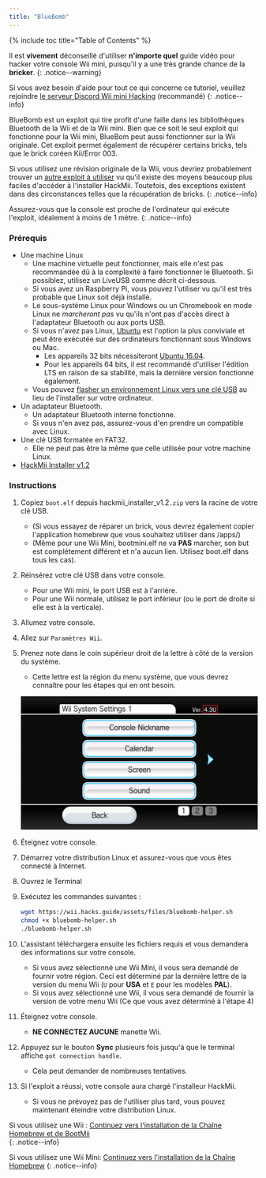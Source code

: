 ```yaml
---
title: "BlueBomb"
---
```


{% include toc title="Table of Contents" %}

Il est **vivement** déconseillé d'utiliser **n'importe quel** guide vidéo pour hacker votre console Wii mini, puisqu'il y a une très grande chance de la **bricker**.
{: .notice--warning}

Si vous avez besoin d'aide pour tout ce qui concerne ce tutoriel, veuillez rejoindre [le serveur Discord Wii mini Hacking](https://discord.gg/6ryxnkS) (recommandé)
{: .notice--info}

BlueBomb est un exploit qui tire profit d'une faille dans les bibliothèques Bluetooth de la Wii et de la Wii mini. Bien que ce soit le seul exploit qui fonctionne pour la Wii mini, BlueBom peut aussi fonctionner sur la Wii originale. Cet exploit permet également de récupérer certains bricks, tels que le brick coréen Kii/Error 003.

Si vous utilisez une révision originale de la Wii, vous devriez probablement trouver un [autre exploit à utiliser](get-started) vu qu'il existe des moyens beaucoup plus faciles d'accéder à l'installer HackMii. Toutefois, des exceptions existent dans des circonstances telles que la récupération de bricks.
{: .notice--info}

Assurez-vous que la console est proche de l'ordinateur qui exécute l'exploit, idéalement à moins de 1 mètre.
{: .notice--info}

### Prérequis

* Une machine Linux
    * Une machine virtuelle peut fonctionner, mais elle n'est pas recommandée dû à la complexité à faire fonctionner le Bluetooth. Si possiblez, utilisez un LiveUSB comme décrit ci-dessous.
    * Si vous avez un Raspberry Pi, vous pouvez l'utiliser vu qu'il est très probable que Linux soit déjà installé.
    * Le sous-système Linux pour Windows ou un Chromebook en mode Linux ne *marcheront pas* vu qu'ils n'ont pas d'accès direct à l'adaptateur Bluetooth ou aux ports USB.
    * Si vous n'avez pas Linux, [Ubuntu](https://ubuntu.com/download/desktop) est l'option la plus conviviale et peut être exécutée sur des ordinateurs fonctionnant sous Windows ou Mac.
        * Les appareils 32 bits nécessiteront [Ubuntu 16.04](http://releases.ubuntu.com/16.04/).
        * Pour les appareils 64 bits, il est recommandé d'utiliser l'édition LTS en raison de sa stabilité, mais la dernière version fonctionne également.
    * Vous pouvez [flasher un environnement Linux vers une clé USB](https://ubuntu.com/tutorials/tutorial-create-a-usb-stick-on-windows#1-overview) au lieu de l'installer sur votre ordinateur.
* Un adaptateur Bluetooth.
    * Un adaptateur Bluetooth interne fonctionne.
    * Si vous n'en avez pas, assurez-vous d'en prendre un compatible avec Linux.
* Une clé USB formatée en FAT32.
    * Elle ne peut pas être la même que celle utilisée pour votre machine Linux.
* [HackMii Installer v1.2](https://bootmii.org/download/)

### Instructions

1. Copiez `boot.elf` depuis hackmii_installer_v1.2`.zip` vers la racine de votre clé USB.
    + (Si vous essayez de réparer un brick, vous devrez également copier l'application homebrew que vous souhaitez utiliser dans /apps/)
    + (Même pour une Wii Mini, bootmini.elf ne va **PAS** marcher, son but est complétement différent et n'a aucun lien. Utilisez boot.elf dans tous les cas).
1. Réinsérez votre clé USB dans votre console.
    + Pour une Wii mini, le port USB est à l'arrière.
    + Pour une Wii normale, utilisez le port inférieur (ou le port de droite si elle est à la verticale).
1. Allumez votre console.
1. Allez sur `Paramètres Wii`.
1. Prenez note dans le coin supérieur droit de la lettre à côté de la version du système.
    + Cette lettre est la région du menu système, que vous devrez connaître pour les étapes qui en ont besoin.

    ![](/images/wii/SystemMenuVersion.png)

1. Éteignez votre console.
1. Démarrez votre distribution Linux et assurez-vous que vous êtes connecté à Internet.
1. Ouvrez le Terminal
1. Exécutez les commandes suivantes :

    ```bash
    wget https://wii.hacks.guide/assets/files/bluebomb-helper.sh
    chmod +x bluebomb-helper.sh
    ./bluebomb-helper.sh
    ```

1. L'assistant téléchargera ensuite les fichiers requis et vous demandera des informations sur votre console.
    + Si vous avez sélectionné une Wii Mini, il vous sera demandé de fournir votre région. Ceci est déterminé par la dernière lettre de la version du menu Wii (`U` pour **USA** et `E` pour les modèles **PAL**).
    + Si vous avez sélectionné une Wii, il vous sera demandé de fournir la version de votre menu Wii (Ce que vous avez déterminé à l'étape 4)
1. Éteignez votre console.
    + **NE CONNECTEZ AUCUNE** manette Wii.
1. Appuyez sur le bouton **Sync** plusieurs fois jusqu'à que le terminal affiche `got connection handle`.
    + Cela peut demander de nombreuses tentatives.
1. Si l'exploit a réussi, votre console aura chargé l'installeur HackMii.
    + Si vous ne prévoyez pas de l'utiliser plus tard, vous pouvez maintenant éteindre votre distribution Linux.

Si vous utilisez une Wii : [Continuez vers l'installation de la Chaîne Homebrew et de BootMii](hbc)<br>
{: .notice--info}

Si vous utilisez une Wii Mini: [Continuez vers l'installation de la Chaîne Homebrew](hbc-mini)
{: .notice--info}